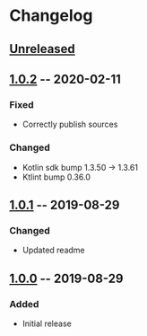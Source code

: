 # Changelog

## [Unreleased]

## [1.0.2] -- 2020-02-11

### Fixed
* Correctly publish sources

### Changed
* Kotlin sdk bump 1.3.50 -> 1.3.61
* Ktlint bump 0.36.0

## [1.0.1] -- 2019-08-29

### Changed
* Updated readme

## [1.0.0] -- 2019-08-29

### Added
* Initial release

[Unreleased]: https://github.com/sphrak/Either/compare/1.0.1...HEAD
[1.0.2]: https://github.com/sphrak/Either/compare/1.0.1...1.0.2
[1.0.1]: https://github.com/sphrak/Either/compare/1.0.0...1.0.1
[1.0.0]: https://github.com/sphrak/Either/releases/tag/1.0.0